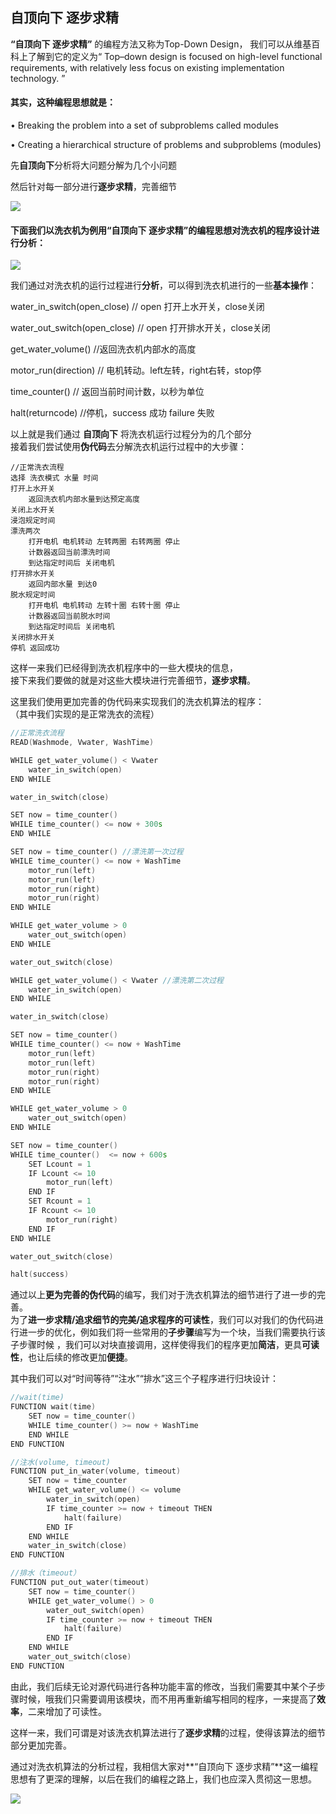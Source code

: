 
## 自顶向下 逐步求精

**“自顶向下 逐步求精”** 的编程方法又称为Top-Down Design， 我们可以从维基百科上了解到它的定义为“ Top–down design is focused on high-level functional requirements, with relatively less focus on existing implementation technology. ”			

#### 其实，这种编程思想就是：	

• Breaking the problem into a set of subproblems called modules	

• Creating a hierarchical structure of problems and subproblems (modules)	

先**自顶向下**分析将大问题分解为几个小问题				

然后针对每一部分进行**逐步求精**，完善细节	

![](images/topDown1.gif)

#### 下面我们以洗衣机为例用“自顶向下 逐步求精”的编程思想对洗衣机的程序设计进行分析：		
![](images/xiyiji.jpg)

我们通过对洗衣机的运行过程进行**分析**，可以得到洗衣机进行的一些**基本操作**：	
			
water_in_switch(open_close) // open 打开上水开关，close关闭   

water_out_switch(open_close) // open 打开排水开关，close关闭		 

get_water_volume() //返回洗衣机内部水的高度		         

motor_run(direction) // 电机转动。left左转，right右转，stop停			

time_counter() // 返回当前时间计数，以秒为单位				          

halt(returncode) //停机，success 成功 failure 失败				        

以上就是我们通过  **自顶向下**  将洗衣机运行过程分为的几个部分				
接着我们尝试使用**伪代码**去分解洗衣机运行过程中的大步骤：			

```
//正常洗衣流程
选择 洗衣模式 水量 时间
打开上水开关 
	返回洗衣机内部水量到达预定高度 
关闭上水开关
浸泡规定时间
漂洗两次
	打开电机 电机转动 左转两圈 右转两圈 停止
	计数器返回当前漂洗时间
	到达指定时间后 关闭电机
打开排水开关
	返回内部水量 到达0
脱水规定时间
	打开电机 电机转动 左转十圈 右转十圈 停止
	计数器返回当前脱水时间
	到达指定时间后 关闭电机
关闭排水开关
停机 返回成功
```	

这样一来我们已经得到洗衣机程序中的一些大模块的信息，							
接下来我们要做的就是对这些大模块进行完善细节，**逐步求精**。				

这里我们使用更加完善的伪代码来实现我们的洗衣机算法的程序：			
（其中我们实现的是正常洗衣的流程）

```cpp
//正常洗衣流程
READ(Washmode, Vwater, WashTime) 

WHILE get_water_volume() < Vwater
	water_in_switch(open)
END WHILE

water_in_switch(close)

SET now = time_counter()
WHILE time_counter() <= now + 300s
END WHILE

SET now = time_counter() //漂洗第一次过程
WHILE time_counter() <= now + WashTime
	motor_run(left)
	motor_run(left)
	motor_run(right)
	motor_run(right)
END WHILE

WHILE get_water_volume > 0
	water_out_switch(open)
END WHILE

water_out_switch(close)

WHILE get_water_volume() < Vwater //漂洗第二次过程
	water_in_switch(open)
END WHILE

water_in_switch(close)

SET now = time_counter() 
WHILE time_counter() <= now + WashTime
	motor_run(left)
	motor_run(left)
	motor_run(right)
	motor_run(right)
END WHILE

WHILE get_water_volume > 0
	water_out_switch(open)
END WHILE

SET now = time_counter()
WHILE time_counter()  <= now + 600s
	SET Lcount = 1
	IF Lcount <= 10
		motor_run(left)
	END IF
	SET Rcount = 1
	IF Rcount <= 10
		motor_run(right)
	END IF
END WHILE

water_out_switch(close)

halt(success)
```

通过以上**更为完善的伪代码**的编写，我们对于洗衣机算法的细节进行了进一步的完善。				
为了**进一步求精/追求细节的完美/追求程序的可读性**，我们可以对我们的伪代码进行进一步的优化，例如我们将一些常用的**子步骤**编写为一个块，当我们需要执行该子步骤时候 ，我们可以对块直接调用，这样使得我们的程序更加**简洁**，更具**可读性**，也让后续的修改更加**便捷**。		

其中我们可以对“时间等待”“注水”“排水”这三个子程序进行归块设计：			

```cpp
//wait(time)
FUNCTION wait(time)
	SET now = time_counter()
	WHILE time_counter() >= now + WashTime
	END WHILE
END FUNCTION 

//注水(volume, timeout)
FUNCTION put_in_water(volume, timeout)
	SET now = time_counter
	WHILE get_water_volume() <= volume
		water_in_switch(open)
		IF time_counter >= now + timeout THEN
			halt(failure)
		END IF
	END WHILE
	water_in_switch(close)
END FUNCTION

//排水（timeout）
FUNCTION put_out_water(timeout)
	SET now = time_counter()
	WHILE get_water_volume() > 0
		water_out_switch(open)
		IF time_counter >= now + timeout THEN
			halt(failure)
		END IF
	END WHILE
	water_out_switch(close)
END FUNCTION
```

由此，我们后续无论对源代码进行各种功能丰富的修改，当我们需要其中某个子步骤时候，哦我们只需要调用该模块，而不用再重新编写相同的程序，一来提高了**效率**，二来增加了可读性。

这样一来，我们可谓是对该洗衣机算法进行了**逐步求精**的过程，使得该算法的细节部分更加完善。

通过对洗衣机算法的分析过程，我相信大家对**“自顶向下 逐步求精”**这一编程思想有了更深的理解，以后在我们的编程之路上，我们也应深入贯彻这一思想。

![](images/topDown2.png)
